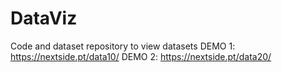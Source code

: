 # DataViz
Code and dataset repository to view datasets
DEMO 1: https://nextside.pt/data10/
DEMO 2: https://nextside.pt/data20/
